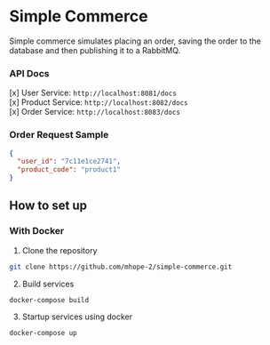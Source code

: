 # Simple Commerce
Simple commerce simulates placing an order, saving the order to the database and then publishing it to a RabbitMQ.

### API Docs
[x] User Service: `http://localhost:8081/docs`  
[x] Product Service: `http://localhost:8082/docs`  
[x] Order Service: `http://localhost:8083/docs` 

### Order Request Sample
```json
{
  "user_id": "7c11e1ce2741",
  "product_code": "product1"
}
```

## How to set up

### With Docker
1. Clone the repository
```bash
git clone https://github.com/mhope-2/simple-commerce.git
```
2. Build services
```bash
docker-compose build
```
3. Startup services using docker
```bash
docker-compose up
``` 
